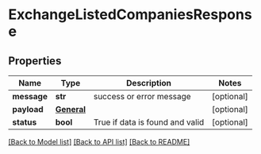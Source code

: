 # ExchangeListedCompaniesResponse

## Properties
Name | Type | Description | Notes
------------ | ------------- | ------------- | -------------
**message** | **str** | success or error message | [optional] 
**payload** | [**General**](General.md) |  | [optional] 
**status** | **bool** | True if data is found and valid | [optional] 

[[Back to Model list]](../README.md#documentation-for-models) [[Back to API list]](../README.md#documentation-for-api-endpoints) [[Back to README]](../README.md)


